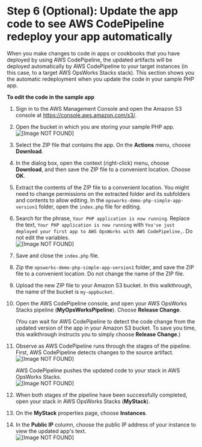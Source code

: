 # Step 6 \(Optional\): Update the app code to see AWS CodePipeline redeploy your app automatically<a name="other-services-cp-chef11-update"></a>

When you make changes to code in apps or cookbooks that you have deployed by using AWS CodePipeline, the updated artifacts will be deployed automatically by AWS CodePipeline to your target instances \(in this case, to a target AWS OpsWorks Stacks stack\)\. This section shows you the automatic redeployment when you update the code in your sample PHP app\.

**To edit the code in the sample app**

1. Sign in to the AWS Management Console and open the Amazon S3 console at [https://console\.aws\.amazon\.com/s3/](https://console.aws.amazon.com/s3/)\.

1. Open the bucket in which you are storing your sample PHP app\.  
![\[Image NOT FOUND\]](http://docs.aws.amazon.com/opsworks/latest/userguide/images/cp_integ_editcodeS3.png)

1. Select the ZIP file that contains the app\. On the **Actions** menu, choose **Download**\.

1. In the dialog box, open the context \(right\-click\) menu, choose **Download**, and then save the ZIP file to a convenient location\. Choose **OK**\.

1. Extract the contents of the ZIP file to a convenient location\. You might need to change permissions on the extracted folder and its subfolders and contents to allow editing\. In the `opsworks-demo-php-simple-app-version1` folder, open the `index.php` file for editing\.

1. Search for the phrase, `Your PHP application is now running`\. Replace the text, `Your PHP application is now running` with `You've just deployed your first app to AWS OpsWorks with AWS CodePipeline,`\. Do not edit the variables\.  
![\[Image NOT FOUND\]](http://docs.aws.amazon.com/opsworks/latest/userguide/images/cp_integ_editheader.png)

1. Save and close the `index.php` file\.

1. Zip the `opsworks-demo-php-simple-app-version1` folder, and save the ZIP file to a convenient location\. Do not change the name of the ZIP file\.

1. Upload the new ZIP file to your Amazon S3 bucket\. In this walkthrough, the name of the bucket is `my-appbucket`\.

1. Open the AWS CodePipeline console, and open your AWS OpsWorks Stacks pipeline \(**MyOpsWorksPipeline**\)\. Choose **Release Change**\.

   \(You can wait for AWS CodePipeline to detect the code change from the updated version of the app in your Amazon S3 bucket\. To save you time, this walkthrough instructs you to simply choose **Release Change**\.\)

1. Observe as AWS CodePipeline runs through the stages of the pipeline\. First, AWS CodePipeline detects changes to the source artifact\.  
![\[Image NOT FOUND\]](http://docs.aws.amazon.com/opsworks/latest/userguide/images/cp_integ_cpupdatesource.png)

   AWS CodePipeline pushes the updated code to your stack in AWS OpsWorks Stacks\.  
![\[Image NOT FOUND\]](http://docs.aws.amazon.com/opsworks/latest/userguide/images/cp_integ_updatestack.png)

1. When both stages of the pipeline have been successfully completed, open your stack in AWS OpsWorks Stacks \(**MyStack**\)\.

1. On the **MyStack** properties page, choose **Instances**\.

1. In the **Public IP** column, choose the public IP address of your instance to view the updated app's text\.  
![\[Image NOT FOUND\]](http://docs.aws.amazon.com/opsworks/latest/userguide/images/cp_integ_successedit.png)